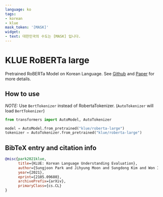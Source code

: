 ```yaml
---
language: ko
tags:
- korean
- klue
mask_token: '[MASK]'
widget:
- text: 대한민국의 수도는 [MASK] 입니다.
---
```


# KLUE RoBERTa large

Pretrained RoBERTa Model on Korean Language. See [Github](https://github.com/KLUE-benchmark/KLUE) and [Paper](https://arxiv.org/abs/2105.09680) for more details.

## How to use

_NOTE:_ Use `BertTokenizer` instead of RobertaTokenizer. (`AutoTokenizer` will load `BertTokenizer`)

```python
from transformers import AutoModel, AutoTokenizer

model = AutoModel.from_pretrained("klue/roberta-large")
tokenizer = AutoTokenizer.from_pretrained("klue/roberta-large")
```

## BibTeX entry and citation info

```bibtex
@misc{park2021klue,
      title={KLUE: Korean Language Understanding Evaluation},
      author={Sungjoon Park and Jihyung Moon and Sungdong Kim and Won Ik Cho and Jiyoon Han and Jangwon Park and Chisung Song and Junseong Kim and Yongsook Song and Taehwan Oh and Joohong Lee and Juhyun Oh and Sungwon Lyu and Younghoon Jeong and Inkwon Lee and Sangwoo Seo and Dongjun Lee and Hyunwoo Kim and Myeonghwa Lee and Seongbo Jang and Seungwon Do and Sunkyoung Kim and Kyungtae Lim and Jongwon Lee and Kyumin Park and Jamin Shin and Seonghyun Kim and Lucy Park and Alice Oh and Jungwoo Ha and Kyunghyun Cho},
      year={2021},
      eprint={2105.09680},
      archivePrefix={arXiv},
      primaryClass={cs.CL}
}
```
